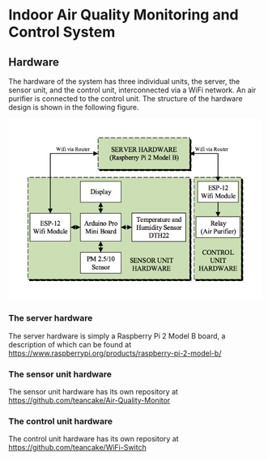 # Indoor Air Quality Monitoring and Control System

## Hardware

The hardware of the system has three individual units, the server, the sensor unit, and the control unit, interconnected via a WiFi network. An air purifier is connected to the control unit. 
The structure of the hardware design is shown in the following figure. 

<img src="https://github.com/teancake/Indoor-Air-Quality-Monitoring-and-Control-System/blob/master/hardware/hardware.png" alt="hardware structure" width="500px" >

### The server hardware
The server hardware is simply a Raspberry Pi 2 Model B board, a description of which can be found at 
https://www.raspberrypi.org/products/raspberry-pi-2-model-b/

### The sensor unit hardware 
The sensor unit hardware has its own repository at
https://github.com/teancake/Air-Quality-Monitor

### The control unit hardware
The control unit hardware has its own repository at
https://github.com/teancake/WiFi-Switch

